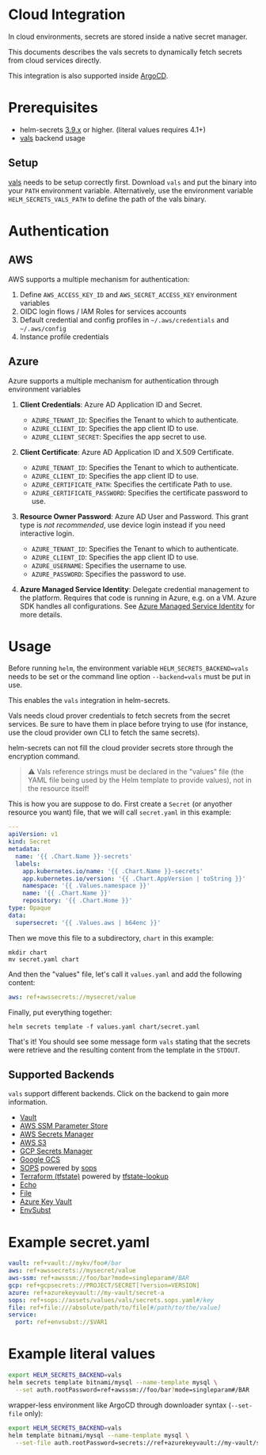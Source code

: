 # Cloud Integration

In cloud environments, secrets are stored inside a native secret manager.

This documents describes the vals secrets to dynamically fetch secrets from cloud services directly.

This integration is also supported inside [ArgoCD](https://github.com/jkroepke/helm-secrets/wiki/ArgoCD-Integration).

# Prerequisites

- helm-secrets [3.9.x](https://github.com/jkroepke/helm-secrets/releases/tag/v3.9.1) or higher. (literal values requires 4.1+)
- [vals](https://github.com/variantdev/vals) backend usage

## Setup

[vals](https://github.com/variantdev/vals) needs to be setup correctly first.
Download `vals` and put the binary into your `PATH` environment variable.
Alternatively, use the environment variable `HELM_SECRETS_VALS_PATH` to define the path of the vals binary.

# Authentication

## AWS

AWS supports a multiple mechanism for authentication:

1. Define `AWS_ACCESS_KEY_ID` and `AWS_SECRET_ACCESS_KEY` environment variables
2. OIDC login flows / IAM Roles for services accounts
3. Default credential and config profiles in `~/.aws/credentials` and `~/.aws/config`
4. Instance profile credentials

## Azure

Azure supports a multiple mechanism for authentication through environment variables

1. **Client Credentials**: Azure AD Application ID and Secret.

    - `AZURE_TENANT_ID`: Specifies the Tenant to which to authenticate.
    - `AZURE_CLIENT_ID`: Specifies the app client ID to use.
    - `AZURE_CLIENT_SECRET`: Specifies the app secret to use.

2. **Client Certificate**: Azure AD Application ID and X.509 Certificate.

    - `AZURE_TENANT_ID`: Specifies the Tenant to which to authenticate.
    - `AZURE_CLIENT_ID`: Specifies the app client ID to use.
    - `AZURE_CERTIFICATE_PATH`: Specifies the certificate Path to use.
    - `AZURE_CERTIFICATE_PASSWORD`: Specifies the certificate password to use.

3. **Resource Owner Password**: Azure AD User and Password. This grant type is *not
   recommended*, use device login instead if you need interactive login.

    - `AZURE_TENANT_ID`: Specifies the Tenant to which to authenticate.
    - `AZURE_CLIENT_ID`: Specifies the app client ID to use.
    - `AZURE_USERNAME`: Specifies the username to use.
    - `AZURE_PASSWORD`: Specifies the password to use.

4. **Azure Managed Service Identity**: Delegate credential management to the platform.
   Requires that code is running in Azure, e.g. on a VM.
   Azure SDK handles all configurations.
   See [Azure Managed Service Identity](https://docs.microsoft.com/azure/active-directory/msi-overview)
   for more details.

# Usage

Before running `helm`, the environment variable `HELM_SECRETS_BACKEND=vals` needs
to be set or the command line option `--backend=vals` must be put in use.

This enables the `vals` integration in helm-secrets.

Vals needs cloud prover credentials to fetch secrets from the secret services.
Be sure to have them in place before trying to use (for instance, use the cloud
provider own CLI to fetch the same secrets).

helm-secrets can not fill the cloud provider secrets store through the encryption command.

> :warning: Vals reference strings must be declared in the "values" file (the
> YAML file being used by the Helm template to provide values), not in the
> resource itself!

This is how you are suppose to do. First create a `Secret` (or anyother
resource you want) file, that we will call `secret.yaml` in this example:

```yaml
---
apiVersion: v1
kind: Secret
metadata:
  name: '{{ .Chart.Name }}-secrets'
  labels:
    app.kubernetes.io/name: '{{ .Chart.Name }}-secrets'
    app.kubernetes.io/version: '{{ .Chart.AppVersion | toString }}'
    namespace: '{{ .Values.namespace }}'
    name: '{{ .Chart.Name }}'
    repository: '{{ .Chart.Home }}'
type: Opaque
data:
  supersecret: '{{ .Values.aws | b64enc }}'
```

Then we move this file to a subdirectory, `chart` in this example:

```
mkdir chart
mv secret.yaml chart
```

And then the "values" file, let's call it `values.yaml` and add the following
content:

```yaml
aws: ref+awssecrets://mysecret/value
```

Finally, put everything together:

```
helm secrets template -f values.yaml chart/secret.yaml
```

That's it! You should see some message form `vals` stating that the secrets
were retrieve and the resulting content from the template in the `STDOUT`.

## Supported Backends

`vals` support different backends. Click on the backend to gain more information.

- [Vault](https://github.com/variantdev/vals/blob/main/README.md#vault)
- [AWS SSM Parameter Store](https://github.com/variantdev/vals/blob/main/README.md#aws-ssm-parameter-store)
- [AWS Secrets Manager](https://github.com/variantdev/vals/blob/main/README.md#aws-secrets-manager)
- [AWS S3](https://github.com/variantdev/vals/blob/main/README.md#aws-s3)
- [GCP Secrets Manager](https://github.com/variantdev/vals/blob/main/README.md#gcp-secrets-manager)
- [Google GCS](https://github.com/variantdev/vals/blob/main/README.md#google-gcs)
- [SOPS](https://github.com/variantdev/vals/blob/main/README.md#sops) powered by [sops](https://github.com/mozilla/sops)
- [Terraform (tfstate)](https://github.com/variantdev/vals/blob/main/README.md#terraform-tfstate) powered by [tfstate-lookup](https://github.com/fujiwara/tfstate-lookup)
- [Echo](https://github.com/variantdev/vals/blob/main/README.md#echo)
- [File](https://github.com/variantdev/vals/blob/main/README.md#file)
- [Azure Key Vault](https://github.com/variantdev/vals/blob/main/README.md#azure-key-vault)
- [EnvSubst](https://github.com/variantdev/vals/blob/main/README.md#envsubst)


# Example secret.yaml

```yaml
vault: ref+vault://mykv/foo#/bar
aws: ref+awssecrets://mysecret/value
aws-ssm: ref+awsssm://foo/bar?mode=singleparam#/BAR
gcp: ref+gcpsecrets://PROJECT/SECRET[?version=VERSION]
azure: ref+azurekeyvault://my-vault/secret-a
sops: ref+sops://assets/values/vals/secrets.sops.yaml#/key
file: ref+file:///absolute/path/to/file[#/path/to/the/value]
service:
  port: ref+envsubst://$VAR1
```

# Example literal values

```bash
export HELM_SECRETS_BACKEND=vals
helm secrets template bitnami/mysql --name-template mysql \
  --set auth.rootPassword=ref+awsssm://foo/bar?mode=singleparam#/BAR
```

wrapper-less environment like ArgoCD through downloader syntax (`--set-file` only):

```bash
export HELM_SECRETS_BACKEND=vals
helm template bitnami/mysql --name-template mysql \
  --set-file auth.rootPassword=secrets://ref+azurekeyvault://my-vault/secret-a
```

